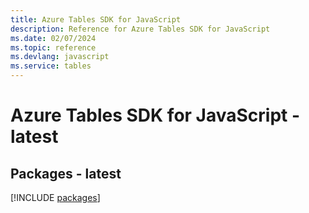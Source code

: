 ```yaml
---
title: Azure Tables SDK for JavaScript
description: Reference for Azure Tables SDK for JavaScript
ms.date: 02/07/2024
ms.topic: reference
ms.devlang: javascript
ms.service: tables
---
```

# Azure Tables SDK for JavaScript - latest
## Packages - latest
[!INCLUDE [packages](tables-index.md)]